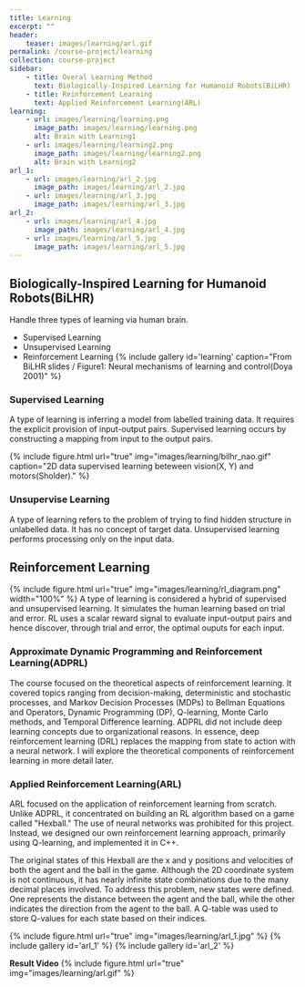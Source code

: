 ```yaml
---
title: Learning
excerpt: ""
header:
    teaser: images/learning/arl.gif
permalink: /course-project/learning
collection: course-project
sidebar:
    - title: Overal Learning Method
      text: Biologically-Inspired Learning for Humanoid Robots(BiLHR)
    - title: Reinforcement Learning
      text: Applied Reinforcement Learning(ARL)
learning:
    - url: images/learning/learning.png
      image_path: images/learning/learning.png
      alt: Brain with Learning1
    - url: images/learning/learning2.png
      image_path: images/learning/learning2.png
      alt: Brain with Learning2
arl_1:
    - url: images/learning/arl_2.jpg
      image_path: images/learning/arl_2.jpg
    - url: images/learning/arl_3.jpg
      image_path: images/learning/arl_3.jpg
arl_2:
    - url: images/learning/arl_4.jpg
      image_path: images/learning/arl_4.jpg
    - url: images/learning/arl_5.jpg
      image_path: images/learning/arl_5.jpg
---
```

## Biologically-Inspired Learning for Humanoid Robots(BiLHR)
Handle three types of learning via human brain.
- Supervised Learning
- Unsupervised Learning
- Reinforcement Learning
{% include gallery id='learning' caption="From BiLHR slides / Figure1: Neural mechanisms of learning and control(Doya 2001)" %}
   
   
### Supervised Learning
A type of learning is inferring a model from labelled training data. It requires the explicit provision of input-output pairs. Supervised learning occurs by constructing a mapping from input to the output pairs.   

{% include figure.html url="true" img="images/learning/bilhr_nao.gif" caption="2D data supervised learning beteween vision(X, Y) and motors(Sholder)." %}


### Unsupervise Learning
A type of learning refers to the problem of trying to find hidden structure in unlabelled data. It has no concept of target data. Unsupervised learning performs processing only on the input data.   

## Reinforcement Learning
{% include figure.html url="true" img="images/learning/rl_diagram.png" width="100%" %}
A type of learning is considered a hybrid of supervised and unsupervised learning. It simulates the human learning based on trial and error. RL uses a scalar reward signal to evaluate input-output pairs and hence discover, through trial and error, the optimal ouputs for each input.

### Approximate Dynamic Programming and Reinforcement Learning(ADPRL)
The course focused on the theoretical aspects of reinforcement learning. It covered topics ranging from decision-making, deterministic and stochastic processes, and Markov Decision Processes (MDPs) to Bellman Equations and Operators, Dynamic Programming (DP), Q-learning, Monte Carlo methods, and Temporal Difference learning. ADPRL did not include deep learning concepts due to organizational reasons. In essence, deep reinforcement learning (DRL) replaces the mapping from state to action with a neural network. I will explore the theoretical components of reinforcement learning in more detail later.


### Applied Reinforcement Learning(ARL)
ARL focused on the application of reinforcement learning from scratch. Unlike ADPRL, it concentrated on building an RL algorithm based on a game called "Hexball." The use of neural networks was prohibited for this project. Instead, we designed our own reinforcement learning approach, primarily using Q-learning, and implemented it in C++.   
   
The original states of this Hexball are the x and y positions and velocities of both the agent and the ball in the game. Although the 2D coordinate system is not continuous, it has nearly infinite state combinations due to the many decimal places involved. To address this problem, new states were defined. One represents the distance between the agent and the ball, while the other indicates the direction from the agent to the ball. A Q-table was used to store Q-values for each state based on their indices.

{% include figure.html url="true" img="images/learning/arl_1.jpg" %}
{% include gallery id='arl_1' %}
{% include gallery id='arl_2' %}

**Result Video**
{% include figure.html url="true" img="images/learning/arl.gif" %}